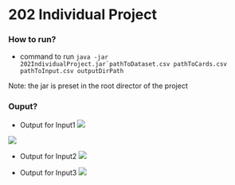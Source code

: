 # 202 Individual Project


### How to run?

 - command to run 
 ```java -jar 202IndividualProject.jar`pathToDataset.csv pathToCards.csv pathToInput.csv outputDirPath```

Note: the jar is preset in the root director of the project

### Ouput?

 - Output for Input1
![](screenshots/out1.PNG)

![](screenshots/Card1.PNG)




- Output for Input2
![](screenshots/out3.PNG)


- Output for Input3
![](screenshots/out2.PNG)

